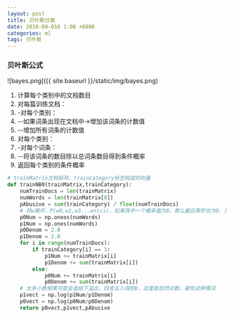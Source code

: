 ```yaml
---
layout: post
title: 贝叶斯分类
date: 2018-09-010 1:00 +0800
categories: ml
tags: 贝叶斯
---
```

### 贝叶斯公式  
![bayes.png]({{ site.baseurl }}/static/img/bayes.png)
1. 计算每个类别中的文档数目  
2. 对每篇训练文档：  
3. -对每个类别：  
4. --如果词条出现在文档中->增加该词条的计数值  
5. --增加所有词条的计数值  
6. 对每个类别：  
7. -对每个词条：  
8. --将该词条的数目除以总词条数目得到条件概率  
9. 返回每个类别的条件概率  

```python
# trainMatrix文档矩阵，trainCategory标签构成的向量
def trainNB0(trainMatrix,trainCategory):
    numTrainDocs = len(trainMatrix)
    numWords = len(trainMatrix[0])
    pAbusive = sum(trainCategory) / float(numTrainDocs)
    # 将w展开，P(w0,w1,w3...wn|ci)，如果其中一个概率值为0，那么最后乘积也为0，为了降低这种影响，讲所有出现的词为1，并将分母初始化为2
    p0Num = np.oneos(numWords)
    p1Num = np.ones(numWords)
    p0Denom = 2.0
    p1Denom = 2.0
    for i in range(numTrainDocs):
        if trainCategory[i] == 1:
            p1Num += trainMatrix[i]
            p1Denom += sum(trainMatrix[i])
        else:
            p0Num += trainMatrix[i]
            p0Denom += sum(trainMatrix[i])
    # 太多小数相乘可能会造成下溢出，四舍五入得到0，这里取自然对数，避免这种情况
    p1vect = np.log(p1Num/p1Denom)
    p0vect = np.log(p0Num/p0Denom)
    return p0vect,p1vect,pAbusive
```